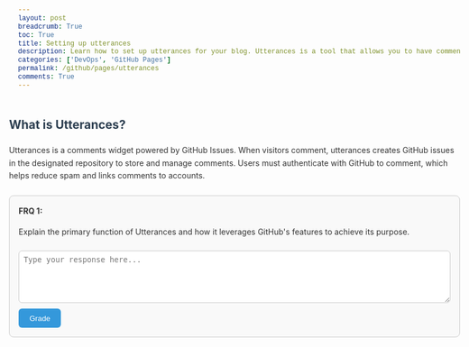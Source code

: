 ```yaml
---
layout: post
breadcrumb: True
toc: True
title: Setting up utterances
description: Learn how to set up utterances for your blog. Utterances is a tool that allows you to have comments on your blog posts.
categories: ['DevOps', 'GitHub Pages']
permalink: /github/pages/utterances
comments: True
---
```

<html lang="en">
<head>
    <meta charset="UTF-8">
    <meta name="viewport" content="width=device-width, initial-scale=1.0">
    <title>Setting up Utterances</title>
    <style>
        /* Reuse consistent lesson styles */
        body {
            font-family: -apple-system, BlinkMacSystemFont, "Segoe UI", Roboto, Helvetica, Arial, sans-serif;
            line-height: 1.6;
            margin: 0 auto;
            max-width: 800px;
            padding: 2rem;
            color: #333;
        }
        h2, h3 { 
            color: #2c3e50; 
        }
        hr { 
            border: 0; border-top: 1px solid #ddd; margin: 2rem 0; 
        }
        .frq-box {
            border: 1px solid #ccc;
            padding: 1rem;
            border-radius: 8px;
            margin: 1.5rem 0;
            background: #f9f9f9;
            box-sizing: border-box;
            overflow: auto;
            word-wrap: break-word;
            white-space: normal;
        }
        .frq-box textarea, .frq-box .feedback-box { 
            background: #fff; color: #222; 
        }
        textarea { 
            width:100%; 
            padding:0.5rem; 
            border-radius:6px; 
            border:1px solid #ccc; 
            box-sizing:border-box; 
            margin-top:0.5rem; 
        }
        .grade-button { 
            background:#3498db; 
            color:#fff; 
            border:none; 
            padding:0.6rem 1.2rem; 
            border-radius:6px; 
            cursor:pointer; 
            margin-top:1rem; 
        }
        pre { 
            background:#2d2d2d; 
            color:#ccc; 
            padding:1rem; 
            border-radius:8px; 
            overflow-x:auto; 
        }
        code { 
            font-family: 'Courier New', monospace; 
            background:#e9ecef; 
            color:#333; 
            padding:0.2rem 0.4rem; 
            border-radius:4px; 
        }
        .feedback-box { 
            margin-top:1rem; 
            padding:1rem; 
            border-radius:8px; 
            background:#ecf0f1; 
            border:1px solid #bdc3c7; 
            display:none; 
        }
        .modal { 
            position:fixed; 
            top:0; 
            left:0; 
            width:100%; 
            height:100%; 
            background:rgba(0,0,0,0.5); 
            display:flex; 
            justify-content:center; 
            align-items:center; 
            z-index:1000; 
        }
        .modal-content { 
            background:white; 
            padding:2rem; 
            border-radius:8px; 
            text-align:center; 
            max-width:400px; 
            width:90%; 
        }
        .modal-button { 
            background:#3498db; 
            color:white; 
            padding:0.5rem 1rem; 
            border-radius:6px; 
            border:none; 
            cursor:pointer; 
        }
    </style>
</head>
<body>
    <div class="lesson-part" data-part="1" style="display:block;">
        <h2>What is Utterances?</h2>
        <p>
            Utterances is a comments widget powered by GitHub Issues. When visitors comment, utterances creates GitHub issues in the designated repository to store and manage comments. Users must authenticate with GitHub to comment, which helps reduce spam and links comments to accounts.
        </p>
        <div class="frq-box" data-frq-id="1">
            <b>FRQ 1:</b>
            <p>Explain the primary function of Utterances and how it leverages GitHub's features to achieve its purpose.</p>
            <textarea rows="5" placeholder="Type your response here..."></textarea>
            <button class="grade-button" style="margin-top: 10px;">Grade</button>
            <div class="feedback-box"></div>
        </div>
    </div>
    <div class="lesson-part" data-part="2" style="display:none;">
        <h2>How to Install Utterances</h2>
        <p>Follow these steps to install Utterances on your repository:</p>
        <ol>
            <li>Visit the Utterances GitHub App page and click "Install".</li>
            <li>Select the repository or grant access to all repositories as needed.</li>
            <li>Configure the app's permissions (issues access is required).</li>
        </ol>
        <h3>Usage Snippet (HTML include)</h3>
        <p>Place this script in an include (e.g., <code>_includes/utterances.html</code>) or directly in your post layout to enable comments:</p>
        <pre><code>&lt;script src="https://utteranc.es/client.js"
        repo="OWNER/REPO"
        issue-term="title"
        label="blogpost-comment"
        theme="github-light"
        crossorigin="anonymous"
        async&gt;&lt;/script&gt;</code></pre>
        <div class="frq-box" data-frq-id="2">
            <b>FRQ 2:</b>
            <p>A student reports that Utterances works locally but not on the live GitHub Pages site. What is the likely cause and fix?</p>
            <textarea rows="5" placeholder="Type your response here..."></textarea>
            <button class="grade-button" style="margin-top: 10px;">Grade</button>
            <div class="feedback-box"></div>
        </div>
    </div>
    <div class="lesson-part" data-part="3" style="display:none;">
        <h2>Troubleshooting</h2>
        <p>Common issues:</p>
        <ul>
            <li>Utterances creates issues only if the configured repository has issue creation enabled.</li>
            <li>Make sure the <code>repo</code> attribute in the snippet points to the correct repository (owner/name).</li>
            <li>On GitHub Pages, ensure the page is deployed (not just local). If using Actions, confirm the deployment is successful.</li>
        </ul>
        <div class="frq-box" data-frq-id="3">
            <b>FRQ 3:</b>
            <p>List two checks you would perform if Utterances fails to create issues on the live site.</p>
            <textarea rows="5" placeholder="Type your response here..."></textarea>
            <button class="grade-button" style="margin-top: 10px;">Grade</button>
            <div class="feedback-box"></div>
        </div>
    </div>
    <script>
        const FRQ_QUESTIONS = {
            '1': "Explain the primary function of Utterances and how it leverages GitHub's features to achieve its purpose.",
            '2': "A student reports that Utterances works locally but not on the live GitHub Pages site. What is the likely cause and fix?",
            '3': "List two checks you would perform if Utterances fails to create issues on the live site."
        };
        const gradeButtons = document.querySelectorAll('.grade-button');
        gradeButtons.forEach(button => {
            button.addEventListener('click', async () => {
                const frqBox = button.closest('.frq-box');
                const frqId = frqBox.dataset.frqId;
                const questionText = FRQ_QUESTIONS[frqId];
                const studentResponseTextArea = frqBox.querySelector('textarea');
                const feedbackBox = frqBox.querySelector('.feedback-box');
                const studentResponse = studentResponseTextArea.value.trim();
                if (!studentResponse) {
                    showModal("Please enter your response before submitting.");
                    return;
                }
                // Show loading state
                button.disabled = true;
                feedbackBox.style.display = 'block';
                feedbackBox.innerHTML = '<div class="flex items-center space-x-2"><div class="loading-spinner"></div><span>Grading...</span></div>';
                try {
                    const systemPrompt = `
                        You are an expert tutor grading a student's answer to a free-response question about Jekyll and Liquid.
                        Your task is to:
                        1. Determine a grade for the student's response based on the following 1-5 scale:
                            - 5: The answer addresses all parts of the question and is detailed and comprehensive.
                            - 4: The answer is correct and addresses most parts of the question.
                            - 3: The answer is correct but may be incomplete or lack detail.
                            - 2: The answer has significant inaccuracies or is incomplete.
                            - 1: The answer is incorrect or does not address the question.
                            Write the grade like this: "Grade: (1-5)/5"
                        2. Provide detailed, constructive feedback explaining the grade.
                        3. Offer very short suggestions on what the user could improve on, enough to give them a hint but not enough for them to figure out what to answer.
                        The question is: "${questionText}"
                        The student's response is: "${studentResponse}"
                        Format your final output with a clear heading for the grade and the feedback. Also, in the final output don't include hashtags to make your text bigger, it messes with the system on my end.
                    `;
                    const apiKey = "AIzaSyB3Ky_RSgPsdXBt5I32ZVWRZ09Ont5_xmQ";
                    const apiUrl = `https://generativelanguage.googleapis.com/v1beta/models/gemini-2.5-flash-preview-05-20:generateContent?key=${apiKey}`;
                    const payload = {
                        contents: [{
                            parts: [
                                { text: systemPrompt }
                            ]
                        }]
                    };
                    const response = await fetchWithBackoff(apiUrl, {
                        method: 'POST',
                        headers: { 'Content-Type': 'application/json' },
                        body: JSON.stringify(payload)
                    });
                    if (!response.ok) {
                        throw new Error(`HTTP error! status: ${response.status}`);
                    }
                    const result = await response.json();
                    const feedbackText = result?.candidates?.[0]?.content?.parts?.[0]?.text || "Could not generate feedback. Please try again.";
                    const formattedFeedback = feedbackText
                        .replace(/\*\*(.*?)\*\*/g, '<strong>$1</strong>')
                        .replace(/\n/g, '<br>');
                    feedbackBox.innerHTML = formattedFeedback;
                    // Unlock next part if grade is 4 or 5
                    const gradeMatch = feedbackText.match(/Grade:\s*(\d)\/5/);
                    if (gradeMatch && parseInt(gradeMatch[1], 10) >= 4) {
                        const currentPart = parseInt(frqBox.closest('.lesson-part').dataset.part, 10);
                        const nextPart = document.querySelector(`.lesson-part[data-part="${currentPart + 1}"]`);
                        if (nextPart) {
                            nextPart.style.display = 'block';
                            nextPart.scrollIntoView({ behavior: 'smooth' });
                        }
                    }
                } catch (error) {
                    console.error("Error generating feedback:", error);
                    feedbackBox.innerHTML = `<span style="color:red;">An error occurred while grading. Please try again.</span>`;
                } finally {
                    button.disabled = false;
                }
            });
        });
        // Auto-save FRQ responses into localStorage
        document.addEventListener("DOMContentLoaded", () => {
            document.querySelectorAll(".frq-box textarea").forEach((textarea, index) => {
                const key = "jekyll_frq_answer_" + index;
                const saved = localStorage.getItem(key);
                if (saved) {
                    textarea.value = saved;
                }
                textarea.addEventListener("input", () => {
                    localStorage.setItem(key, textarea.value);
                });
            });
        });
        // Simple modal for alerts
        function showModal(message) {
            const modal = document.createElement('div');
            modal.className = 'modal';
            modal.innerHTML = `
                <div class="modal-content">
                    <p>${message}</p>
                    <button class="modal-button" onclick="this.closest('.modal').remove()">OK</button>
                </div>
            `;
            document.body.appendChild(modal);
        }
        // Exponential backoff for API retries
        async function fetchWithBackoff(url, options, retries = 3, delay = 1000) {
            for (let i = 0; i < retries; i++) {
                try {
                    const response = await fetch(url, options);
                    if (response.status === 429 && i < retries - 1) {
                        await new Promise(res => setTimeout(res, delay));
                        delay *= 2;
                        continue;
                    }
                    return response;
                } catch (error) {
                    if (i < retries - 1) {
                        await new Promise(res => setTimeout(res, delay));
                        delay *= 2;
                        continue;
                    }
                    throw error;
                }
            }
        }
    </script>
</body>
</html>
